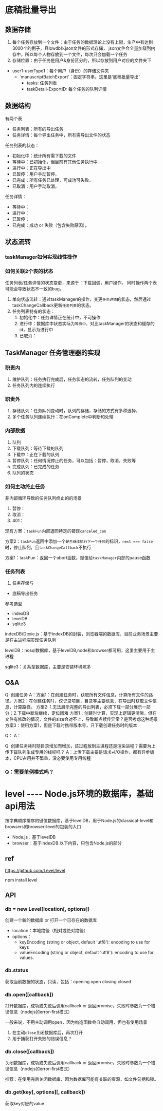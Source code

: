 # 底稿批量导出




## 数据存储
1. 每个任务存放到一个文件：由于任务的数据理论上没有上限，生产中有达到3000个的例子，且lowdb以json文件的形式存储，
json文件会全量加载到内存中，所以每个人物存放到一个文件，每次只会加载一个任务
2. 存储位置：由于任务是用户&身份区分的，所以存放到用户对应的文件夹下

- user1-userType1：每个用户（身份）的存储文件夹
  - 'manuscriptBatchExport'：固定字符串，这里是‘底稿批量导出’
    - tasks: 任务列表
    - taskDetail-ExportID: 每个任务的队列详情

## 数据结构
有两个表
- 任务列表：所有的导出任务
- 任务详情：每个导出任务中，所有需导出文件的状态

任务列表的状态：
- 初始化中：统计所有需下载的文件
- 等待中：已初始化，但目前有其他任务执行中
- 进行中：正在导出中
- 已暂停：用户手动暂停，
- 已完成：所有任务已处理，可成功可失败。
- 已取消：用户手动取消，

任务详情：
- 等待中：
- 进行中：
- 已暂停：
- 已完成：成功 or 失败（包含失败原因）。


## 状态流转

### taskManager如何实现线性操作


### 如何关联2个表的状态
任务列表/任务详情的状态变更，来源于：下载回调，用户操作。
同时操作两个表可能会导致状态不一致的bug。

1. 单向状态流转：通过taskManager的操作，变更`任务详情`的状态，然后通过taskChangeCallback更新`任务列表`的状态。
2. 任务列表特有的状态：
    1. 初始化中：任务详情正在统计中，不可操作
    2. 进行中：数据库中状态实际为`等待中`，对比taskManager的状态和缓存的id，显示为进行中
    3. 已取消：


## TaskManager 任务管理器的实现

### 职责内
1. 维护队列：任务执行完成后，任务状态的流转，任务队列的变动
2. 任务队列内的连续执行

### 职责外
1. 存储队列：任务队列变动时，队列的存储，存储的方式有多种选择，
2. 多个任务队列连续执行：在onComplete中判断和处理

### 内部数据
1. 队列
  1. 下载队列：等待下载的队列
  2. 下载中：正在下载的队列
  3. 暂停队列：任何情况停止的任务，可以包括：暂停，取消，失败等
  4. 完成队列：已完成的任务
2. 队列的状态


### 如何主动终止任务
非内部循环导致的任务队列终止的的场景
1. 暂停：
2. 取消：
3. 401：

现有方案：`taskFun`内部返回特定的错误`canceled_con`

方案2：`taskFun`返回中添加一个`是否继续执行下一个任务`的标识，`next === false`时，停止队列，且`taskChangeCallback`不执行

方案1：taskFun：返回一个abort函数，赋值给`taskManager`内部的pause函数



### 任务列表



1. 任务存储与
- 底稿导出任务



参考选型
- indexDB
- levelDB
- sqlite3

indexDB/Dexie.js：基于indexDB的封装，浏览器端的数据库，目前业务场景主要是在主进程端实现任务队列

levelDB：nosql数据库，基于levelDB,node和browser都可用，这里主要用于主进程

sqlite3：关系型数据库，主要是安装环境坑多


## Q&A

Q: 创建任务
A：方案1：在创建任务时，获取所有文件信息，计算所有文件的路径。方案2：在创建任务时，仅记录项目，目录等主要信息，在导出时获取文件信息，计算路径。
方案2: 1.无法展示完整的导出列表，必须下载一部分展示一部分；2.下载中断后继续，定位困难
方案1：创建时计算，实现上逻辑更清晰，但在文件有修改的情况，文件的size会对不上，导致断点续传异常？是否考虑这种场景
方案3：使用方案1，但是下载时携带版本号，只下载创建任务时的版本

Q：
A：

Q: 创建任务耗时随目录增加而增加，该过程放到主进程还是渲染进程？需要为上传下载队列生成专用的线程吗？
A：上传下载主要是请求+I/O操作，都有异步版本，CPU占用并不繁重，没必要使用专用线程

### Q：需要单例模式吗？





# level ---- Node.js环境的数据库，基础api用法
按字典顺序排序的键值数据库，基于levelDB，用于Node.js的classical-level和browsers的browser-level的包装的入口
- Node.js：基于levelDB
- browser：基于indexDB
以下内容，只包含Node.js的部分
## ref
https://github.com/Level/level

npm install level
## API

### db = new Level(location[, options])

创建一个新的数据库 or 打开一个已存在的数据库

- location：本地路径（相对或绝对路径）
- options：
  - keyEncoding (string or object, default 'utf8'): encoding to use for keys
  - valueEncoding (string or object, default 'utf8'): encoding to use for values.

### db.status
获取当前数据的状态，只读，包括：opening open closing closed

### db.open([callback])
打开数据库，成功或失败后调用callback or 返回promise，失败时参数为一个错误信息（nodejs的error-first模式）

一般来说，不用主动调用open，因为构造函数会自动调用，但也有使用场景
1. 在主动`close`关闭数据库后，再次打开
2. 用于捕获打开失败的错误信息？

### db.close([callback])
关闭数据库，成功或失败后调用callback or 返回promise，失败时参数为一个错误信息（nodejs的error-first模式）

推荐：在使用完后关闭数据库，因为数据库可能有关联的资源，如文件句柄和锁。

### db.get(key[, options][, callback])
获取key对应的value

